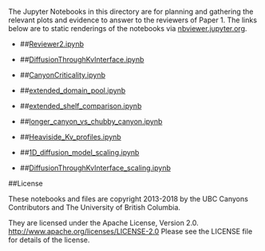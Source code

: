 The Jupyter Notebooks in this directory are for planning and gathering the relevant plots and evidence to answer to the reviewers of Paper 1.
The links below are to static renderings of the notebooks via
[nbviewer.jupyter.org](http://nbviewer.jupyter.org/).
* ##[Reviewer2.ipynb](http://nbviewer.jupyter.org/urls/bitbucket.org/canyonsubc/outputanalysisnotebooks/raw/tip/RevisionsPaper1/Reviewer2.ipynb)  
    
* ##[DiffusionThroughKvInterface.ipynb](http://nbviewer.jupyter.org/urls/bitbucket.org/canyonsubc/outputanalysisnotebooks/raw/tip/RevisionsPaper1/DiffusionThroughKvInterface.ipynb)  
    
* ##[CanyonCriticality.ipynb](http://nbviewer.jupyter.org/urls/bitbucket.org/canyonsubc/outputanalysisnotebooks/raw/tip/RevisionsPaper1/CanyonCriticality.ipynb)  
    
* ##[extended_domain_pool.ipynb](http://nbviewer.jupyter.org/urls/bitbucket.org/canyonsubc/outputanalysisnotebooks/raw/tip/RevisionsPaper1/extended_domain_pool.ipynb)  
    
* ##[extended_shelf_comparison.ipynb](http://nbviewer.jupyter.org/urls/bitbucket.org/canyonsubc/outputanalysisnotebooks/raw/tip/RevisionsPaper1/extended_shelf_comparison.ipynb)  
    
* ##[longer_canyon_vs_chubby_canyon.ipynb](http://nbviewer.jupyter.org/urls/bitbucket.org/canyonsubc/outputanalysisnotebooks/raw/tip/RevisionsPaper1/longer_canyon_vs_chubby_canyon.ipynb)  
    
* ##[Heaviside_Kv_profiles.ipynb](http://nbviewer.jupyter.org/urls/bitbucket.org/canyonsubc/outputanalysisnotebooks/raw/tip/RevisionsPaper1/Heaviside_Kv_profiles.ipynb)  
    
* ##[1D_diffusion_model_scaling.ipynb](http://nbviewer.jupyter.org/urls/bitbucket.org/canyonsubc/outputanalysisnotebooks/raw/tip/RevisionsPaper1/1D_diffusion_model_scaling.ipynb)  
    
* ##[DiffusionThroughKvInterface_scaling.ipynb](http://nbviewer.jupyter.org/urls/bitbucket.org/canyonsubc/outputanalysisnotebooks/raw/tip/RevisionsPaper1/DiffusionThroughKvInterface_scaling.ipynb)  
    

##License

These notebooks and files are copyright 2013-2018
by the UBC Canyons Contributors
and The University of British Columbia.

They are licensed under the Apache License, Version 2.0.
http://www.apache.org/licenses/LICENSE-2.0
Please see the LICENSE file for details of the license.
